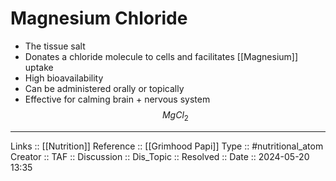 # Magnesium Chloride

- The tissue salt
- Donates a chloride molecule to cells and facilitates [[Magnesium]] uptake
- High bioavailability
- Can be administered orally or topically
- Effective for calming brain + nervous system
$$
MgCl_2
$$
---
Links :: [[Nutrition]]
Reference :: [[Grimhood Papi]]
Type :: #nutritional_atom
Creator ::
TAF ::
Discussion ::
Dis_Topic :: 
Resolved ::
Date :: 2024-05-20 13:35
